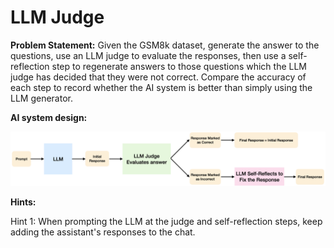 # LLM Judge 

**Problem Statement:** Given the GSM8k dataset, generate the answer to the questions, 
use an LLM judge to evaluate the responses, 
then use a self-reflection step to regenerate answers to those questions 
which the LLM judge has decided that they were not correct.
Compare the accuracy of each step to record whether the AI system is better than simply using the LLM generator.

**AI system design:**

![img](../media/00_llm_judge.png)

**Hints:**

Hint 1: When prompting the LLM at the judge and self-reflection steps, keep adding the assistant's responses to the chat.

